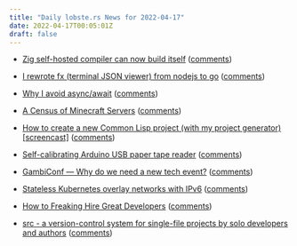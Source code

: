 ```yaml
---
title: "Daily lobste.rs News for 2022-04-17"
date: 2022-04-17T00:05:01Z
draft: false
---
```






- [Zig self-hosted compiler can now build itself](https://github.com/ziglang/zig/pull/11442)
  ([comments](https://lobste.rs/s/0j45v4/zig_self_hosted_compiler_can_now_build))



- [I rewrote fx (terminal JSON viewer) from nodejs to go](https://twitter.com/antonmedv/status/1515429017582809090)
  ([comments](https://lobste.rs/s/ak23a9/i_rewrote_fx_terminal_json_viewer_from))



- [Why I avoid async/await](https://uniqname.medium.com/why-i-avoid-async-await-7be98014b73e)
  ([comments](https://lobste.rs/s/kasgtb/why_i_avoid_async_await))



- [A Census of Minecraft Servers](https://blog.bithole.dev/mcmap.html)
  ([comments](https://lobste.rs/s/6qmkyg/census_minecraft_servers))



- [How to create a new Common Lisp project (with my project generator) [screencast]](https://www.youtube.com/watch?v=XFc513MJjos)
  ([comments](https://lobste.rs/s/69dkvi/how_create_new_common_lisp_project_with_my))



- [Self-calibrating Arduino USB paper tape reader](http://www.e-basteln.de/computing/papertape/overview/)
  ([comments](https://lobste.rs/s/s9mrk3/self_calibrating_arduino_usb_paper_tape))



- [GambiConf — Why do we need a new tech event?](https://macabeus.medium.com/gambiconf-why-do-we-need-a-new-tech-event-4ff3302cf3d)
  ([comments](https://lobste.rs/s/fgsnxr/gambiconf_why_do_we_need_new_tech_event))



- [Stateless Kubernetes overlay networks with IPv6](https://john-millikin.com/stateless-kubernetes-overlay-networks-with-ipv6)
  ([comments](https://lobste.rs/s/jindxi/stateless_kubernetes_overlay_networks))



- [How to Freaking Hire Great Developers](https://freakingrectangle.wordpress.com/2022/04/15/how-to-freaking-hire-great-developers/)
  ([comments](https://lobste.rs/s/fjexls/how_freaking_hire_great_developers))



- [src - a version-control system for single-file projects by solo developers and authors](http://www.catb.org/~esr/src/src.html)
  ([comments](https://lobste.rs/s/mgutn7/src_version_control_system_for_single))


